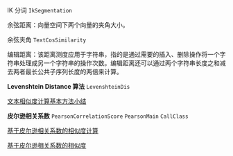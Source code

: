 
IK 分词 `IkSegmentation`


余弦距离：向量空间下两个向量的夹角大小。

余弦夹角 `TextCosSimilarity`

编辑距离：该距离测度应用于字符串，指的是通过需要的插入、删除操作将一个字符串处理成另一个字符串的操作次数。编辑距离还可以通过两个字符串长度之和减去两者最长公共子序列长度的两倍来计算。

**Levenshtein Distance 算法** `LevenshteinDis`

[文本相似度计算基本方法小结](http://blog.csdn.net/pelick/article/details/8741346)

**皮尔逊相关系数** 
`PearsonCorrelationScore`
`PearsonMain`
`CallClass`

[基于皮尔逊相关系数的相似度计算](http://blog.csdn.net/c_son/article/details/43876479)

[基于皮尔逊相关系数的相似度](http://blog.csdn.net/u011669700/article/details/54582915)